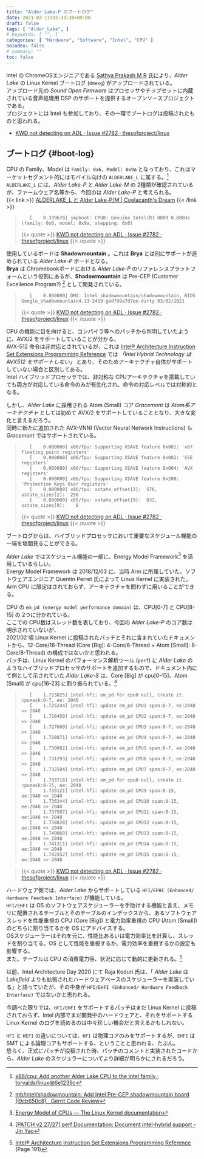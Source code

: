 ```yaml
---
title: "Alder Lake-P のブートログ"
date: 2021-03-11T15:33:38+09:00
draft: false
tags: [ "Alder_Lake", ]
# keywords: [ "", ]
categories: [ "Hardware", "Software", "Intel", "CPU" ]
noindex: false
# summary: ""
toc: false
---
```


Intel の ChromeOSエンジニアである [Sathya Prakash M R](https://in.linkedin.com/in/sathyaprakashmr) 氏により、*Alder Lake* の Linux Kernel ブートログ (`dmesg`) がアップロードされている。  
アップロード先の *Sound Open Firmware* はプロセッサやチップセットに内蔵されている音声処理用 DSP のサポートを提供するオープンソースプロジェクトである。  
プロジェクトには Intel も参加しており、その一環でブートログは投稿されたものと思われる。  

 * [KWD not detecting on ADL · Issue #2782 · thesofproject/linux](https://github.com/thesofproject/linux/issues/2782)

## ブートログ {#boot-log}

CPU の Family、Model は `Family: 0x6, Model: 0x9a` となっており、これはマーケットセグメント的にはモバイル向けの `ALDERLAKE_L` に属する。[^adl_l]  
`ALDERLAKE_L` には、*Alder Lake-P* と *Alder Lake-M* の 2種類が確認されているが、ファームウェア名等から、今回のは *Alder Lake-P* と考えられる。  
{{< link >}} [ALDERLAKE_L と Alder Lake-P/M | Coelacanth's Dream](/posts/2021/02/09/alderlake_l/) {{< /link >}}

 >        [    0.339678] smpboot: CPU0: Genuine Intel(R) 0000 0.80GHz (family: 0x6, model: 0x9a, stepping: 0x0)
 >
 > {{< quote >}} [KWD not detecting on ADL · Issue #2782 · thesofproject/linux](https://github.com/thesofproject/linux/issues/2782) {{< /quote >}}

[^adl_l]: [x86/cpu: Add another Alder Lake CPU to the Intel family · torvalds/linux@6e1239c](https://github.com/torvalds/linux/commit/6e1239c13953f3c2a76e70031f74ddca9ae57cd3#diff-7bf85b32beb96091abd89790e701cd01fb13bafbbbca17433ad47830820c1391)

使用しているボードは **Shadowmountain** 。これは **Brya** とは別にサポートが進められている *Alder Lake-P* ボードとなる。  
**Brya** は Chromebookボードにおける *Alder Lake-P* のリファレンスプラットフォームという役割にあるが、**Shadowmountain** は Pre-CEP (Customer Excellence Program?) [^shadowmountain] として開発されている。  

 >        [    0.000000] DMI: Intel shadowmountain/shadowmountain, BIOS Google_shadowmountain4.13-2419-gedf99a7d7ee-dirty 03/02/2021
 >
 > {{< quote >}} [KWD not detecting on ADL · Issue #2782 · thesofproject/linux](https://github.com/thesofproject/linux/issues/2782) {{< /quote >}}

[^shadowmountain]: [mb/intel/shadowmountain: Add Intel Pre-CEP shadowmountain board (I9cb650c8) · Gerrit Code Review](https://review.coreboot.org/c/coreboot/+/48685)

CPU の機能に目を向けると、コンパイラ等へのパッチから判明していたように、AVX/2 をサポートしていることが分かる。  
AVX-512 命令は非対応とされているが、これは [Intel® Architecture Instruction Set Extensions Programming Reference](https://software.intel.com/content/www/us/en/develop/download/intel-architecture-instruction-set-extensions-programming-reference.html) では *「Intel Hybrid Technology は AVX512 をサポートしない」* とあり、そのためアーキテクチャ自体がサポートしていない場合と区別してある。  
Intel ハイブリッドプロセッサでは、非対称な CPUアーキテクチャを搭載していても両方が対応している命令のみが有効化され、命令の対応レベルでは対称的となる。  

しかし、*Alder Lake* に採用される Atom (Small) コア *Gracemont* は *Atom系アーキテクチャ* としては初めて AVX/2 をサポートしていることとなり、大きな変化と言えるだろう。  
同時に新たに追加された AVX-VNNI (Vector Neural Network Instructions) も *Gracemont* ではサポートされている。  

 >        [    0.000000] x86/fpu: Supporting XSAVE feature 0x001: 'x87 floating point registers'
 >        [    0.000000] x86/fpu: Supporting XSAVE feature 0x002: 'SSE registers'
 >        [    0.000000] x86/fpu: Supporting XSAVE feature 0x004: 'AVX registers'
 >        [    0.000000] x86/fpu: Supporting XSAVE feature 0x200: 'Protection Keys User registers'
 >        [    0.000000] x86/fpu: xstate_offset[2]:  576, xstate_sizes[2]:  256
 >        [    0.000000] x86/fpu: xstate_offset[9]:  832, xstate_sizes[9]:    8
 >
 > {{< quote >}} [KWD not detecting on ADL · Issue #2782 · thesofproject/linux](https://github.com/thesofproject/linux/issues/2782) {{< /quote >}}

ブートログからは、ハイブリッドプロセッサにおいて重要なスケジュール機能の一端を垣間見ることができる。  

*Alder Lake* ではスケジュール機能の一部に、Energy Model Framework[^em] を活用しているらしい。  
Energy Model Framework は 2018/12/03 に、当時 Arm に所属していた、ソフトウェアエンジニア Quentin Perret 氏によって Linux Kernel に実装された。Arm CPU に限定はされておらず、アーキテクチャを問わずに用いることができる。  

[^em]: [Energy Model of CPUs — The Linux Kernel documentation](https://www.kernel.org/doc/html/v5.4/power/energy-model.html)

CPU の `em_pd (energy model performance domain)` は、CPU[0-7] と CPU[8-15] の 2つに分かれている。  
ここでの CPU数はスレッド数を表しており、今回の *Alder Lake-P* のコア数は明示されていないが、  
2021/02 頃 Linux Kernel に投稿されたパッチとそれに含まれていたドキュメントから、12-Core/16-Thread (Core [Big]: 4-Core/8-Thread + Atom [Small]: 8-Core/8-Thread) の構成ではないかと思われる。  
パッチは、Linux Kernel のパフォーマンス解析ツール (`perf`) に *Alder Lake* のようなハイブリッドプロセッサのサポートを追加するもので、ドキュメント内にて例として示されていた *Alder Lake-S* は、Core [Big] が cpu[0-15]、Atom [Small] が cpu[16-23] に割り振られている。[^hybrid-doc]  

[^hybrid-doc]: [[PATCH v2 27/27] perf Documentation: Document intel-hybrid support - Jin Yao](https://lore.kernel.org/lkml/20210311070742.9318-28-yao.jin@linux.intel.com/)

 >        [    1.723825] intel-hfi: em_pd for cpu0 null, create it. cpumask:0-7, ee: 2048
 >        [    1.725244] intel-hfi: update em_pd CPU1 span:0-7, ee:2048 >> 2048
 >        [    1.726450] intel-hfi: update em_pd CPU2 span:0-7, ee:2048 >> 2048
 >        [    1.727660] intel-hfi: update em_pd CPU3 span:0-7, ee:2048 >> 2048
 >        [    1.728871] intel-hfi: update em_pd CPU4 span:0-7, ee:2048 >> 2048
 >        [    1.730082] intel-hfi: update em_pd CPU5 span:0-7, ee:2048 >> 2048
 >        [    1.731293] intel-hfi: update em_pd CPU6 span:0-7, ee:2048 >> 2048
 >        [    1.732504] intel-hfi: update em_pd CPU7 span:0-7, ee:2048 >> 2048
 >        [    1.733718] intel-hfi: em_pd for cpu8 null, create it. cpumask:8-15, ee: 2048
 >        [    1.735121] intel-hfi: update em_pd CPU9 span:8-15, ee:2048 >> 2048
 >        [    1.736344] intel-hfi: update em_pd CPU10 span:8-15, ee:2048 >> 2048
 >        [    1.737587] intel-hfi: update em_pd CPU11 span:8-15, ee:2048 >> 2048
 >        [    1.738828] intel-hfi: update em_pd CPU12 span:8-15, ee:2048 >> 2048
 >        [    1.740068] intel-hfi: update em_pd CPU13 span:8-15, ee:2048 >> 2048
 >        [    1.741311] intel-hfi: update em_pd CPU14 span:8-15, ee:2048 >> 2048
 >        [    1.742552] intel-hfi: update em_pd CPU15 span:8-15, ee:2048 >> 2048

 > {{< quote >}} [KWD not detecting on ADL · Issue #2782 · thesofproject/linux](https://github.com/thesofproject/linux/issues/2782) {{< /quote >}}

ハードウェア側では、*Alder Lake* からサポートしている `HFI/EFHI (Enhanced/ Hardware Feedback Interface)` が機能している。  
`HFI/EHFI` は OS のソフトウェアスケジューラーを手助けする機能と言え、メモリに配置されるテーブルとそのテーブルのインデックスから、あるソフトウェアスレッドを性能重視の CPU (Core [Big]) と電力効率重視の CPU (Atom [Small]) のどちらに割り当てるかを OS にアドバイスする。  
OSスケジューラーはそれを元に、性能比あるいは電力効率比を計算し、スレッドを割り当てる。OS として性能を重視するか、電力効率を重視するかの設定も影響する。  
また、テーブルは CPU の消費電力等、状況に応じて動的に更新される。[^ehfi]  

[^ehfi]: [Intel® Architecture Instruction Set Extensions Programming Reference](https://software.intel.com/content/www/us/en/develop/download/intel-architecture-instruction-set-extensions-programming-reference.html) (Page 191)

以前、Intel Architecture Day 2020 にて Raja Koduri 氏は、「 *Alder Lake* は *Lakefield* よりも拡張されたハードウェアベースのスケジューラーを実装している」と語っていたが、その中身が `HFI/EHFI (Enhanced/ Hardware Feedback Interface)` ではないかと思われる。  

今調べた限りでは、`HFI/EHFI` をサポートするパッチはまだ Linux Kernel に投稿されておらず、Intel 内部でまだ開発中のハードウェアと、それをサポートする Linux Kernel のログを読めるのは中々珍しい機会だと言えるかもしれない。  

`HFI` と `HEFI` の違いについては、`HFI` は物理コアのみをサポートするが、`EHFI` は SMT による論理コアもサポートする、ということと思われる、たぶん。  
恐らく、正式にパッチが投稿された時、パッチのコメントと実装されたコードから、*Alder Lake* のスケジュラーについてより詳細が明らかにされるだろう。  
